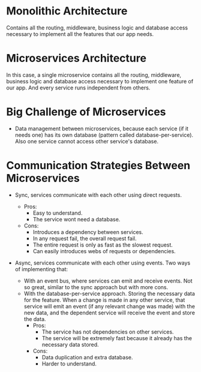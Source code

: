 # Monolithic Architecture

Contains all the routing, middleware, business logic and database access necessary to implement all the features that our app needs.

# Microservices Architecture

In this case, a single microservice contains all the routing, middleware, business logic and database access necessary to implement one feature of our app. And every service runs independent from others.

# Big Challenge of Microservices

- Data management between microservices, because each service (if it needs one) has its own database (pattern called database-per-service). Also one service cannot access other service's database.

# Communication Strategies Between Microservices

- Sync, services communicate with each other using direct requests.

  - Pros:
    - Easy to understand.
    - The service wont need a database.
  - Cons:
    - Introduces a dependency between services.
    - In any request fail, the overall request fail.
    - The entire request is only as fast as the slowest request.
    - Can easily introduces webs of requests or dependencies.

- Async, services communicate with each other using events. Two ways of implementing that:
  - With an event bus, where services can emit and receive events. Not so great, similar to the sync approach but with more cons.
  - With the database-per-service approach. Storing the necessary data for the feature. When a change is made in any other service, that service will emit an event (if any relevant change was made) with the new data, and the dependent service will receive the event and store the data.
    - Pros:
      - The service has not dependencies on other services.
      - The service will be extremely fast because it already has the necessary data stored.
    - Cons:
      - Data duplication and extra database.
      - Harder to understand.

